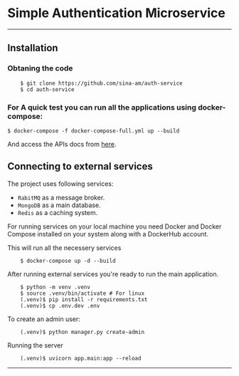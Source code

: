 # Simple Authentication Microservice
***
<a name="installation"></a>
## Installation
### Obtaning the code
```
    $ git clone https://github.com/sina-am/auth-service
    $ cd auth-service 
```
### For A quick test you can run all the applications using docker-compose:
```
$ docker-compose -f docker-compose-full.yml up --build
```
And access the APIs docs from [here](http://127.0.0.1:8000/docs).

## Connecting to external services
The project uses following services:
- `RabitMQ` as a message broker.
- `MongoDB` as a main database.
- `Redis` as a caching system.

For running services on your local machine you need
Docker and Docker Compose installed on your system
along with a DockerHub account.

This will run all the necessery services
```
    $ docker-compose up -d --build
```

After running external services you're ready to 
run the main application.
```
    $ python -m venv .venv
    $ source .venv/bin/activate # For linux
    (.venv)$ pip install -r requirements.txt
    (.venv)$ cp .env.dev .env
```

To create an admin user:
```
    (.venv)$ python manager.py create-admin
```
Running the server
```
    (.venv)$ uvicorn app.main:app --reload
```
***

